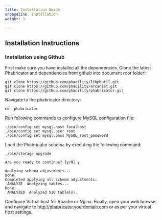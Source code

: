 ```yaml
---
title: Installation Guide
onpagelink: installation
weight: 3

---
```



Installation Instructions
-------------------------

### Installation using Github

First make sure you have installed all the dependencies. Clone the latest Phabricator and dependencies from github into document root folder::

    git clone https://github.com/phacility/libphutil.git
    git clone https://github.com/phacility/arcanist.git
    git clone https://github.com/phacility/phabricator.git
    

Navigate to the phabricator directory:

    cd  phabricator
    

Run following commands to configure MySQL configuration file:

    ./bin/config set mysql.host localhost
    ./bin/config set mysql.user root
    ./bin/config set mysql.pass MySQL_root_password
    

Load the Phabricator schema by executing the following command:

    ./bin/storage upgrade
    
    Are you ready to continue? [y/N] y
    
    Applying schema adjustments...
    Done.
    Completed applying all schema adjustments.
     ANALYZE  Analyzing tables...
    Done.
     ANALYZED  Analyzed 510 table(s).
    

Configure Virtual host for Apache or Nginx. Finally, open your web browser and navigate to http://phabricator.yourdomain.com or as per your virtual host settings.